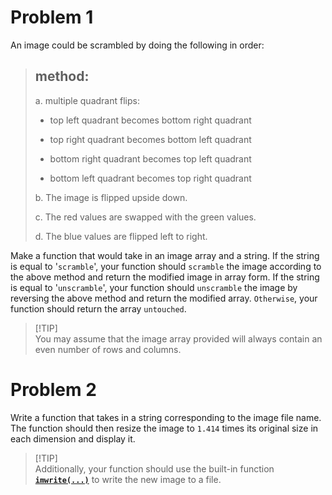 # Problem 1
An image could be scrambled by doing the following in order:

>## **method:**
> 
>a. multiple quadrant flips:
>* top left quadrant becomes bottom right quadrant
>
>* top right quadrant becomes bottom left quadrant
>
>* bottom right quadrant becomes top left quadrant
>
>* bottom left quadrant becomes top right quadrant
>
>b. The image is flipped upside down.
>
>c. The red values are swapped with the green values.
>
>d. The blue values are flipped left to right.

Make a function that would take in an image array and a string. If the string is
equal to '`scramble`', your function should `scramble` the image according to the above method and return
the modified image in array form. If the string is equal to '`unscramble`', your function should `unscramble`
the image by reversing the above method and return the modified array. `Otherwise`, your function
should return the array `untouched`.

>\[!TIP]\
You may assume that the image array provided will always contain
an even number of rows and columns.

# Problem 2
Write a function that takes in a string corresponding to the image file name. The function should then resize the
   image to `1.414` times its original size in each dimension and display it. 
>\[!TIP]\
Additionally, your function should use the built-in function [**`imwrite(...)`**](https://www.mathworks.com/help/matlab/ref/imwrite.html) to write the new image to a file.



